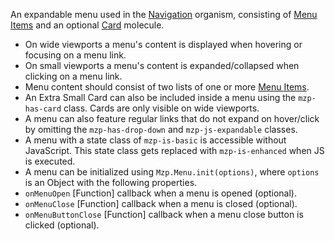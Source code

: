 An expandable menu used in the [Navigation](/patterns/organisms/navigation.html) organism, consisting of [Menu Items](/patterns/molecules/menu.html#menu-item) and an optional [Card](/patterns/molecules/card.html#extra-small-card) molecule.

- On wide viewports a menu's content is displayed when hovering or focusing on a menu link.
- On small viewports a menu's content is expanded/collapsed when clicking on a menu link.
- Menu content should consist of two lists of one or more [Menu Items](/patterns/molecules/menu.html#menu-item).
- An Extra Small Card can also be included inside a menu using the `mzp-has-card` class. Cards are only visible on wide viewports.
- A menu can also feature regular links that do not expand on hover/click by omitting the `mzp-has-drop-down` and  `mzp-js-expandable` classes.
- A menu with a state class of `mzp-is-basic` is accessible without JavaScript. This state class gets replaced with `mzp-is-enhanced` when JS is executed.
- A menu can be initialized using `Mzp.Menu.init(options)`, where `options` is an Object with the following properties.
- `onMenuOpen` [Function] callback when a menu is opened (optional).
- `onMenuClose` [Function] callback when a menu is closed (optional).
- `onMenuButtonClose` [Function] callback when a menu close button is clicked (optional).
